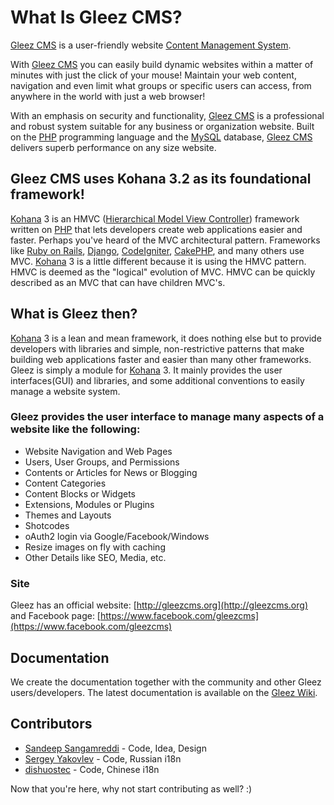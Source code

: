 # What Is Gleez CMS?

[Gleez CMS](http://gleezcms.org) is a user-friendly website [Content Management System](http://en.wikipedia.org/wiki/CMS).

With [Gleez CMS](http://gleezcms.org) you can easily build dynamic websites within a matter of minutes with just the click of your mouse! Maintain your web content, navigation and even limit what groups or specific users can access, from anywhere in the world with just a web browser!

With an emphasis on security and functionality, [Gleez CMS](http://gleezcms.org) is a professional and robust system suitable for any business or organization website. Built on the [PHP](http://php.net) programming language and the [MySQL](http://www.mysql.com) database, [Gleez CMS](http://gleezcms.org) delivers superb performance on any size website.


## Gleez CMS uses Kohana 3.2 as its foundational framework!

[Kohana](http://kohanaframework.org/) 3 is an HMVC ([Hierarchical Model View Controller](http://en.wikipedia.org/wiki/HMVC)) framework written on [PHP](http://php.net) that lets developers create web applications easier and faster. Perhaps you've heard of the MVC architectural pattern. Frameworks like [Ruby on Rails](http://rubyonrails.org), [Django](https://www.djangoproject.com), [CodeIgniter](http://ellislab.com/codeigniter), [CakePHP](http://cakephp.org/), and many others use MVC. [Kohana](http://kohanaframework.org/) 3 is a little different because it is using the HMVC pattern. HMVC is deemed as the "logical" evolution of MVC. HMVC can be quickly described as an MVC that can have children MVC's.


## What is Gleez then?

[Kohana](http://kohanaframework.org/) 3 is a lean and mean framework, it does nothing else but to provide developers with libraries and simple, non-restrictive patterns that make building web applications faster and easier than many other frameworks. Gleez is simply a module for [Kohana](http://kohanaframework.org/) 3. It mainly provides the user interfaces(GUI) and libraries, and some additional conventions to easily manage a website system.

### Gleez provides the user interface to manage many aspects of a website like the following:

* Website Navigation and Web Pages
* Users, User Groups, and Permissions
* Contents or Articles for News or Blogging
* Content Categories
* Content Blocks or Widgets
* Extensions, Modules or Plugins
* Themes and Layouts
* Shotcodes
* oAuth2 login via Google/Facebook/Windows
* Resize images on fly with caching
* Other Details like SEO, Media, etc.

### Site

Gleez has an official website: [http://gleezcms.org](http://gleezcms.org) and Facebook page: [https://www.facebook.com/gleezcms](https://www.facebook.com/gleezcms)


## Documentation

We create the documentation together with the community and other Gleez users/developers.
The latest documentation is available on the [Gleez Wiki](https://github.com/gleez/cms/wiki).


## Contributors

- [Sandeep Sangamreddi](https://github.com/sandeepone) - Code, Idea, Design
- [Sergey Yakovlev](https://github.com/sergeyklay) - Code, Russian i18n
- [dishuostec](https://github.com/dishuostec) - Code, Chinese i18n

Now that you're here, why not start contributing as well? :)